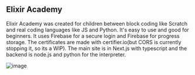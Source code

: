 ## Elixir Academy

Elixir Academy was created for children between block coding like Scratch and real coding languages like JS and Python. It's easy to use and good for beginners. It uses Firebase for a secure login and Firebase for progress storage. The certificates are made with certifier.io(but CORS is currently stopping it, so its a WIP). The main site is in Next.js with typescript and the backend is node.js and python for the interpreter.

![image](https://github.com/user-attachments/assets/fe6bc547-bd77-45c3-8ad6-0a52443a2321)
